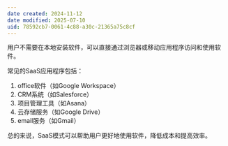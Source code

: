 ```yaml
---
date created: 2024-11-12
date modified: 2025-07-10
uid: 78592cb7-0061-4c88-a30c-21365a75c8cf
---
```


用户不需要在本地安装软件，可以直接通过浏览器或移动应用程序访问和使用软件。

常见的SaaS应用程序包括：

1. office软件（如Google Workspace）
2. CRM系统（如Salesforce）
3. 项目管理工具（如Asana）
4. 云存储服务（如Google Drive）
5. email服务（如Gmail）

总的来说，SaaS模式可以帮助用户更好地使用软件，降低成本和提高效率。
